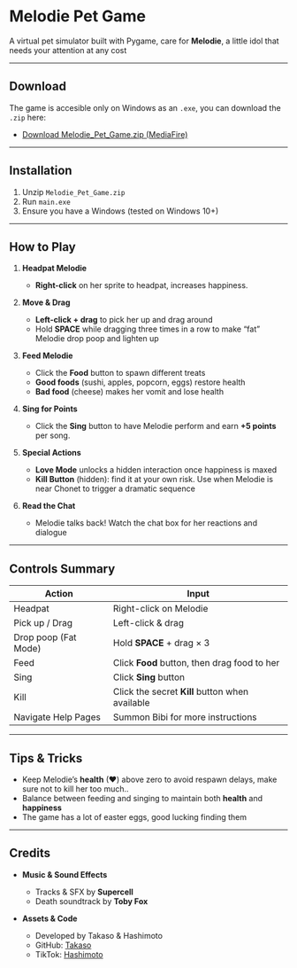 # Melodie Pet Game

A virtual pet simulator built with Pygame, care for **Melodie**, a little idol that needs your attention at any cost

---

## Download

The game is accesible only on Windows as an `.exe`, you can download the `.zip` here:

- [Download Melodie_Pet_Game.zip (MediaFire)](https://www.mediafire.com/file/l35eom1p8h1iz3q/Melodie_Game.zip/file)

---

## Installation

1. Unzip `Melodie_Pet_Game.zip`
2. Run `main.exe`
3. Ensure you have a Windows (tested on Windows 10+)

---

## How to Play

1. **Headpat Melodie**  
   - **Right-click** on her sprite to headpat, increases happiness.  

2. **Move & Drag**  
   - **Left-click + drag** to pick her up and drag around
   - Hold **SPACE** while dragging three times in a row to make “fat” Melodie drop poop and lighten up  

3. **Feed Melodie**  
   - Click the **Food** button to spawn different treats
   - **Good foods** (sushi, apples, popcorn, eggs) restore health
   - **Bad food** (cheese) makes her vomit and lose health

4. **Sing for Points**  
   - Click the **Sing** button to have Melodie perform and earn **+5 points** per song.  

5. **Special Actions**  
   - **Love Mode** unlocks a hidden interaction once happiness is maxed 
   - **Kill Button** (hidden): find it at your own risk. Use when Melodie is near Chonet to trigger a dramatic sequence 

6. **Read the Chat**  
   - Melodie talks back! Watch the chat box for her reactions and dialogue

---

## Controls Summary

| Action               | Input                              |
|----------------------|------------------------------------|
| Headpat              | Right-click on Melodie             |
| Pick up / Drag       | Left-click & drag                  |
| Drop poop (Fat Mode) | Hold **SPACE** + drag × 3          |
| Feed                 | Click **Food** button, then drag food to her |
| Sing                 | Click **Sing** button              |
| Kill                 | Click the secret **Kill** button when available |
| Navigate Help Pages  | Summon Bibi for more instructions |

---

## Tips & Tricks

- Keep Melodie’s **health** (♥) above zero to avoid respawn delays, make sure not to kill her too much..
- Balance between feeding and singing to maintain both **health** and **happiness**
- The game has a lot of easter eggs, good lucking finding them

---

## Credits

- **Music & Sound Effects**  
  - Tracks & SFX by **Supercell**  
  - Death soundtrack by **Toby Fox**  

- **Assets & Code**  
  - Developed by Takaso & Hashimoto  
  - GitHub: [Takaso](https://github.com/Takaso)
  - TikTok: [Hashimoto](https://www.tiktok.com/@hashimoto.thyroiditis)
